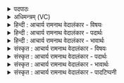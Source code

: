 <details><summary>पदपाठः</summary>

आ꣢। प꣣वस्व। सुवी꣡र्य꣢म्। सु꣣। वी꣡र्य꣢꣯म्। म꣡न्द꣢꣯मानः। स्वा꣣युध। सु। आयुध। इ꣢ह। उ꣣। सु꣢। इ꣣न्दो। आ꣢। ग꣣हि। ७८६।
</details>

<details><summary>अधिमन्त्रम् (VC)</summary>

- पवमानः सोमः
- भृगुर्वारुणिर्जमदग्निर्भार्गवो वा
- गायत्री
- षड्जः
</details>

<details><summary>हिन्दी : आचार्य रामनाथ वेदालंकार - विषयः</summary>

अगले मन्त्र में फिर वही विषय वर्णित है।
</details>

<details><summary>हिन्दी : आचार्य रामनाथ वेदालंकार - पदार्थः</summary>

पदार्थान्वयभाषाः -  हे(स्वायुध)उत्कृष्ट दण्डसामर्थ्यवाले जगदीश्वर तथा तीक्ष्ण शस्त्रास्त्रों से सुसज्जित राजन्! (मन्दमानः)प्रसन्न होते हुए आप(सुवीर्यम्)श्रेष्ठ आत्मबल,धैर्यबल,उत्साहबल और शारीरिक बल को(आ पवस्व)हमारे अन्दर प्रवाहित कीजिए। हे(इन्दो)तेजस्वी राजराजेश्वर परमात्मन् और राजन्!आप(इह उ)यहाँ हमारे हृदय में वा राजगद्दी पर(सु आगहि)भली-भाँति पधारिए ॥३॥
</details>

<details><summary>हिन्दी : आचार्य रामनाथ वेदालंकार - भावार्थः</summary>

भावार्थभाषाः -  जैसे परमात्मा अपने उपासकों का हार्दिक निवेदन सुनकर सज्जनों को उत्साहित और दुर्जनों को दण्डित करता है,वैसे ही राजा को चाहिए कि वह राष्ट्रवासियों का निवेदन सुनकर प्रजा को रक्षित और उत्साहित करे तथा पापी शत्रुओं को बन्दूक,तोप,आकाशीय गोले आदि हथियारों से विनष्ट करे ॥३॥
</details>

<details><summary>संस्कृत : आचार्य रामनाथ वेदालंकार - विषयः</summary>

अथ पुनरपि तमेव विषयमाह।
</details>

<details><summary>संस्कृत : आचार्य रामनाथ वेदालंकार - पदार्थः</summary>

पदार्थान्वयभाषाः -  हे(स्वायुध)उत्कृष्टदण्डसामर्थ्ययुक्त जगदीश्वर तीव्रशस्त्रास्त्रसुसज्जित राजन् वा! (मन्दमानः)मोदमानः(त्वम्)।[मदि स्तुतिमोदमदस्वप्नकान्तिगतिषु।] (सुवीर्यम्)श्रेष्ठम् आत्मबलम् धैर्यबलम् उत्साहबलं दैहिकबलं च(आ पवस्व)अस्मासु प्रवाहय। हे(इन्दो)तेजस्विन् राजराजेश्वर परमात्मन् नृपते वा!त्वम्(इह उ)अत्रास्माकं हृदये राजासने वा(सु आ गहि)शोभया साकम् आगच्छ ॥३॥
</details>

<details><summary>संस्कृत : आचार्य रामनाथ वेदालंकार - भावार्थः</summary>

भावार्थभाषाः -  यथा परमात्मा स्वोपासकानां हार्दिकं निवेदनं श्रुत्वा सज्जनानुत्साहयति दुर्जनान् दण्डयति च तथैव नृपतिना राष्ट्रवासिनां निवेदनमाकर्ण्य प्रजा रक्षणीया उत्साहनीयाश्च पापाः शत्रवश्च भुशुण्डीशतघ्न्याकाशगोलकादिभिरायुधैर्विध्वंसनीयाः ॥३॥
</details>

<details><summary>संस्कृत : आचार्य रामनाथ वेदालंकार - पादटिप्पनी</summary>

टिप्पणी:   १.ऋ० ९।६५।५।
</details>